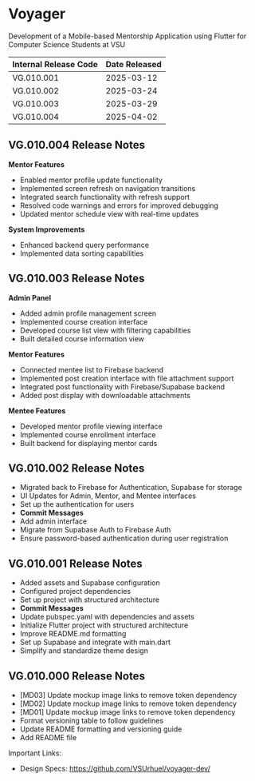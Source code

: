# Voyager

Development of a Mobile-based Mentorship Application using Flutter for Computer Science Students at VSU

| Internal Release Code | Date Released |
| --------------------- | ------------- |
| VG.010.001            | 2025-03-12    |
| VG.010.002            | 2025-03-24    |
| VG.010.003            | 2025-03-29    |
| VG.010.004            | 2025-04-02    |


## VG.010.004 Release Notes
**Mentor Features**  
- Enabled mentor profile update functionality
- Implemented screen refresh on navigation transitions
- Integrated search functionality with refresh support
- Resolved code warnings and errors for improved debugging
- Updated mentor schedule view with real-time updates
  
**System Improvements**
- Enhanced backend query performance
- Implemented data sorting capabilities


## VG.010.003 Release Notes
**Admin Panel**  
- Added admin profile management screen  
- Implemented course creation interface  
- Developed course list view with filtering capabilities  
- Built detailed course information view
   
**Mentor Features**  
- Connected mentee list to Firebase backend  
- Implemented post creation interface with file attachment support  
- Integrated post functionality with Firebase/Supabase backend  
- Added post display with downloadable attachments
  
**Mentee Features**  
- Developed mentor profile viewing interface  
- Implemented course enrollment interface  
- Built backend for displaying mentor cards  

## VG.010.002 Release Notes
- Migrated back to Firebase for Authentication, Supabase for storage 
- UI Updates for Admin, Mentor, and Mentee interfaces
- Set up the authentication for users
- **Commit Messages**
- Add admin interface
- Migrate from Supabase Auth to Firebase Auth
- Ensure password-based authentication during user registration

## VG.010.001 Release Notes
- Added assets and Supabase configuration  
- Configured project dependencies  
- Set up project with structured architecture  
- **Commit Messages**
- Update pubspec.yaml with dependencies and assets  
- Initialize Flutter project with structured architecture  
- Improve README.md formatting  
- Set up Supabase and integrate with main.dart  
- Simplify and standardize theme design  

## VG.010.000 Release Notes
- [MD03] Update mockup image links to remove token dependency
- [MD02] Update mockup image links to remove token dependency
- [MD01] Update mockup image links to remove token dependency
- Format versioning table to follow guidelines
- Update README formatting and versioning guide
- Add README file
  
Important Links:
- Design Specs: https://github.com/VSUrhuel/voyager-dev/

